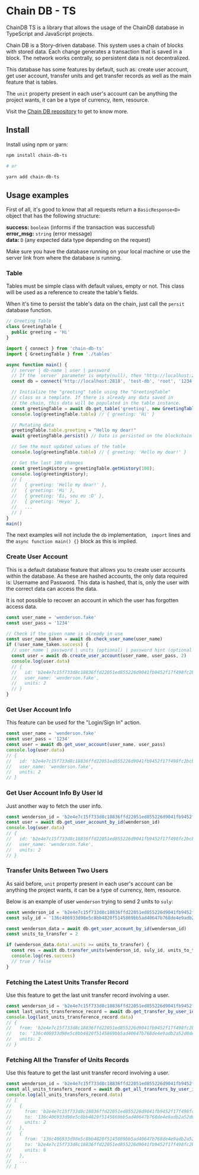 # Chain DB - TS

ChainDB TS is a library that allows the usage of the ChainDB database in TypeScript and JavaScript projects.

Chain DB is a Story-driven database. This system uses a chain of blocks with stored data. Each change generates a transaction that is saved in a block. The network works centrally, so persistent data is not decentralized.

This database has some features by default, such as: create user account, get user account, transfer units and get transfer records as well as the main feature that is tables.

The `unit` property present in each user's account can be anything the project wants, it can be a type of currency, item, resource.

Visit the [Chain DB repository](https://github.com/wpdas/chain-db) to get to know more.

## Install

Install using npm or yarn:

```sh
npm install chain-db-ts

# or

yarn add chain-db-ts
```

## Usage examples

First of all, it's good to know that all requests return a `BasicResponse<D>` object that has the following structure:

**success:** `boolean` (informs if the transaction was successful) <br/>
**error_msg:** `string` (error message) <br/>
**data:** `D` (any expected data type depending on the request) <br/>

Make sure you have the database running on your local machine or use the server link from where the database is running.

### Table

Tables must be simple class with default values, empty or not. This class will be used as a reference to create the table's fields.

When it's time to persist the table's data on the chain, just call the `persit` database function.

```ts
// Greeting Table
class GreetingTable {
  public greeting = 'Hi'
}
```

```ts
import { connect } from 'chain-db-ts'
import { GreetingTable } from './tables'

async function main() {
  // server | db-name | user | password
  // If the `server` parameter is empty(null), then "http://localhost:2818" will be used.
  const db = connect('http://localhost:2818', 'test-db', 'root', '1234')

  // Initialize the "greeting" table using the "GreetingTable"
  // class as a template. If there is already any data saved in
  // the chain, this data will be populated in the table instance.
  const greetingTable = await db.get_table('greeting', new GreetingTable())
  console.log(greetingTable.table) // { greeting: 'Hi' }

  // Mutating data
  greetingTable.table.greeting = "Hello my dear!"
  await greetingTable.persist() // Data is persisted on the blockchain

  // See the most updated values of the table
  console.log(greetingTable.table) // { greeting: 'Hello my dear!' }

  // Get the last 100 changes
  const greetingHistory = greetingTable.getHistory(100);
  console.log(greetingHistory);
  // [
  //   { greeting: 'Hello my dear!' },
  //   { greeting: 'Hi' },
  //   { greeting: 'Ei, sou eu :D' },
  //   { greeting: 'Heyo' },
  //   ...
  // ]
}
main()
```

The next examples will not include the `db` implementation, ` import` lines and the `async function main() {}` block as this is implied.

### Create User Account

This is a default database feature that allows you to create user accounts within the database. As these are hashed accounts, the only data required is: Username and Password. This data is hashed, that is, only the user with the correct data can access the data.

It is not possible to recover an account in which the user has forgotten access data.

```ts
const user_name = 'wenderson.fake'
const user_pass = '1234'

// Check if the given name is already in use
const user_name_taken = await db.check_user_name(user_name)
if (!user_name_taken.success) {
  // user name | password | units (optional) | password hint (optional - may be used in the future versions)
  const user = await db.create_user_account(user_name, user_pass, 2)
  console.log(user.data)
  // {
  //   id: 'b2e4e7c15f733d8c18836ffd22051ed855226d9041fb9452f17f498fc2bcbce3',
  //   user_name: 'wenderson.fake',
  //   units: 2
  // }
}
```

### Get User Account Info

This feature can be used for the "Login/Sign In" action.

```ts
const user_name = 'wenderson.fake'
const user_pass = '1234'
const user = await db.get_user_account(user_name, user_pass)
console.log(user.data)
// {
//   id: 'b2e4e7c15f733d8c18836ffd22051ed855226d9041fb9452f17f498fc2bcbce3',
//   user_name: 'wenderson.fake',
//   units: 2
// }
```

### Get User Account Info By User Id

Just another way to fetch the user info.

```ts
const wenderson_id = 'b2e4e7c15f733d8c18836ffd22051ed855226d9041fb9452f17f498fc2bcbce3'
const user = await db.get_user_account_by_id(wenderson_id)
console.log(user.data)
// {
//   id: 'b2e4e7c15f733d8c18836ffd22051ed855226d9041fb9452f17f498fc2bcbce3',
//   user_name: 'wenderson.fake',
//   units: 2
// }
```

### Transfer Units Between Two Users

As said before, `unit` property present in each user's account can be anything the project wants, it can be a type of currency, item, resource.

Below is an example of user `wenderson` trying to send 2 units to `suly`:

```ts
const wenderson_id = 'b2e4e7c15f733d8c18836ffd22051ed855226d9041fb9452f17f498fc2bcbce3'
const suly_id = '136c406933d98e5c8bb4820f5145869bb5ad40647b768de4e9adb2a52d0dea2f'

const wenderson_data = await db.get_user_account_by_id(wenderson_id)
const units_to_transfer = 2

if (wenderson_data.data!.units >= units_to_transfer) {
  const res = await db.transfer_units(wenderson_id, suly_id, units_to_transfer)
  console.log(res.success)
  // true / false
}
```

### Fetching the Latest Units Transfer Record

Use this feature to get the last unit transfer record involving a user.

```ts
const wenderson_id = 'b2e4e7c15f733d8c18836ffd22051ed855226d9041fb9452f17f498fc2bcbce3'
const last_units_transference_record = await db.get_transfer_by_user_id(wenderson_id)
console.log(last_units_transference_record.data)
// {
//   from: 'b2e4e7c15f733d8c18836ffd22051ed855226d9041fb9452f17f498fc2bcbce3',
//   to: '136c406933d98e5c8bb4820f5145869bb5ad40647b768de4e9adb2a52d0dea2f',
//   units: 2
// }
```

### Fetching All the Transfer of Units Records

Use this feature to get the last unit transfer record involving a user.

```ts
const wenderson_id = 'b2e4e7c15f733d8c18836ffd22051ed855226d9041fb9452f17f498fc2bcbce3'
const all_units_transfers_record = await db.get_all_transfers_by_user_id(wenderson_id)
console.log(all_units_transfers_record.data)
// [
//   {
//     from: 'b2e4e7c15f733d8c18836ffd22051ed855226d9041fb9452f17f498fc2bcbce3',
//     to: '136c406933d98e5c8bb4820f5145869bb5ad40647b768de4e9adb2a52d0dea2f',
//     units: 2
//   },
//   {
//     from: '136c406933d98e5c8bb4820f5145869bb5ad40647b768de4e9adb2a52d0dea2f',
//     to: 'b2e4e7c15f733d8c18836ffd22051ed855226d9041fb9452f17f498fc2bcbce3',
//     units: 6
//   },
//   ...
// ]
```
